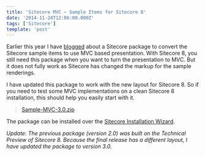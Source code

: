 ```yaml
---
title: 'Sitecore MVC – Sample Items for Sitecore 8'
date: '2014-11-24T12:06:00.000Z'
tags: ['Sitecore']
template: 'post'
---
```


Earlier this year I have
[blogged](https://ctor.io/update-your-sample-items-to-use-asp-net-mvc/) about a
Sitecore package to convert the Sitecore sample items to use MVC based
presentation. With Sitecore 8, you still need this package when you want to turn
the presentation to MVC. But it does not fully work as Sitecore has changed the
markup for the sample renderings.

I have updated this package to work with the new layout for Sitecore 8. So if
you need to test some MVC implementations on a clean Sitecore 8 installation,
this should help you easily start with it.

> [Sample-MVC-3.0.zip](./files/Sample-MVC-3.0.zip)

The package can be installed over the [Sitecore Installation
Wizard](http://sitecoreguild.blogspot.ch/2013/03/quickstart-installing-sitecore-packages.html).

_Update: The previous package (version 2.0) was built on the Technical Preview
of Sitecore 8. Because the final release has a different layout, I have updated
the package to version 3.0._

